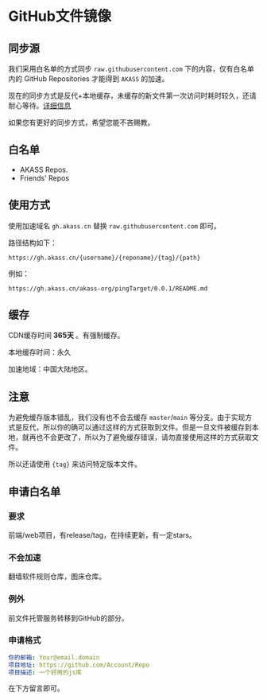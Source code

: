 # GitHub文件镜像

## 同步源

我们采用白名单的方式同步 `raw.githubusercontent.com` 下的内容，仅有白名单内的 GitHub Repositories 才能得到 `AKASS` 的加速。

现在的同步方式是反代+本地缓存，未缓存的新文件第一次访问时耗时较久，还请耐心等待。[详细信息](../img/info.png)

如果您有更好的同步方式，希望您能不吝赐教。

## 白名单

- AKASS Repos.
- Friends' Repos

## 使用方式

使用加速域名 `gh.akass.cn` 替换 `raw.githubusercontent.com` 即可。

路径结构如下：
```
https://gh.akass.cn/{username}/{reponame}/{tag}/{path}
```

例如：
```
https://gh.akass.cn/akass-org/pingTarget/0.0.1/README.md
```


## 缓存

CDN缓存时间 **365天** 。有强制缓存。

本地缓存时间：永久

加速地域：中国大陆地区。

## 注意

为避免缓存版本错乱，我们没有也不会去缓存 `master`/`main` 等分支。由于实现方式是反代，所以你的确可以通过这样的方式获取到文件。但是一旦文件被缓存到本地，就再也不会更改了，所以为了避免缓存错误，请勿直接使用这样的方式获取文件。

所以还请使用 `{tag}` 来访问特定版本文件。

## 申请白名单

### 要求

前端/web项目，有release/tag，在持续更新，有一定stars。

### 不会加速

翻墙软件规则仓库，图床仓库。

### 例外

前文件托管服务转移到GitHub的部分。

### 申请格式

```yml
你的邮箱: Your@email.domain
项目地址: https://github.com/Account/Repo
项目描述: 一个好用的js库
```

在下方留言即可。